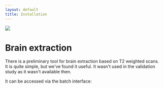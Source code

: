 ```yaml
---
layout: default
title: Installation
---
```


<section role="banner">
  <img src="{{ site.baseurl }}{{ post.url }}/img/banner.jpg" />
</section>

# Brain extraction

There is a preliminary tool for brain extraction based on T2 weighted
scans. It is quite simple, but we've found it useful. It wasn't used in
the validation study as it wasn't available then.

It can be accessed via the batch interface:

